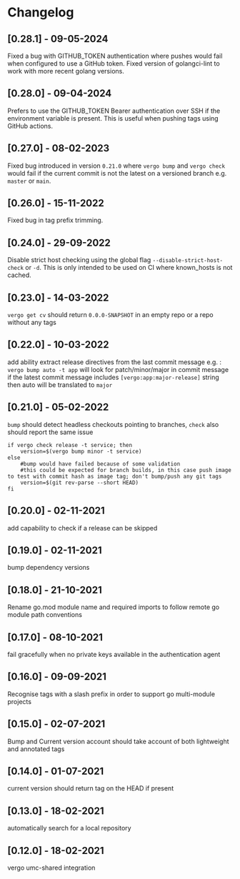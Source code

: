 # Changelog

## [0.28.1] - 09-05-2024
Fixed a bug with GITHUB_TOKEN authentication where pushes would fail when configured to use a GitHub token.
Fixed version of golangci-lint to work with more recent golang versions.


## [0.28.0] - 09-04-2024
Prefers to use the GITHUB_TOKEN Bearer authentication over SSH if the environment variable is present.
This is useful when pushing tags using GitHub actions.

## [0.27.0] - 08-02-2023
Fixed bug introduced in version `0.21.0` where `vergo bump` and `vergo check` would fail if the current commit is not 
the latest on a versioned branch e.g. `master` or `main`.

## [0.26.0] - 15-11-2022
Fixed bug in tag prefix trimming.

## [0.24.0] - 29-09-2022
Disable strict host checking using the global flag `--disable-strict-host-check` or `-d`. 
This is only intended to be used on CI where known_hosts is not cached. 

## [0.23.0] - 14-03-2022
`vergo get cv` should return `0.0.0-SNAPSHOT` in an empty repo or a repo without any tags 

## [0.22.0] - 10-03-2022
add ability extract release directives from the last commit message
e.g. : `vergo bump auto -t app` will look for patch/minor/major in commit message
if the latest commit message includes `[vergo:app:major-release]` string then auto will be translated to `major`

## [0.21.0] - 05-02-2022

`bump` should detect headless checkouts pointing to branches, `check` also should report the same issue

```
if vergo check release -t service; then
	version=$(vergo bump minor -t service)
else
	#bump would have failed because of some validation
	#this could be expected for branch builds, in this case push image to test with commit hash as image tag; don't bump/push any git tags
	version=$(git rev-parse --short HEAD)
fi
```
## [0.20.0] - 02-11-2021

add capability to check if a release can be skipped

## [0.19.0] - 02-11-2021

bump dependency versions

## [0.18.0] - 21-10-2021

Rename go.mod module name and required imports to follow remote go module path conventions 

## [0.17.0] - 08-10-2021

fail gracefully when no private keys available in the authentication agent

## [0.16.0] - 09-09-2021

Recognise tags with a slash prefix in order to support go multi-module projects

## [0.15.0] - 02-07-2021

Bump and Current version account should take account of both lightweight and annotated tags 

## [0.14.0] - 01-07-2021

current version should return tag on the HEAD if present

## [0.13.0] - 18-02-2021

automatically search for a local repository

## [0.12.0] - 18-02-2021

vergo umc-shared integration

